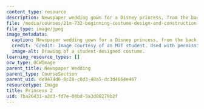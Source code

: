 ```yaml
---
content_type: resource
description: Newspaper wedding gown for a Disney princess, from the back.
file: /media/courses/21m-732-beginning-costume-design-and-construction-fall-2008/7ba26431a2d3fd7e08bd5a3d88279b2f_princess2.jpg
file_type: image/jpeg
image_metadata:
  caption: Newspaper wedding gown for a Disney princess, from the back.
  credit: 'Credit: Image courtesy of an MIT student. Used with permission.'
  image-alt: Drawing of a student-designed costume.
learning_resource_types: []
ocw_type: OCWImage
parent_title: Newspaper Wedding
parent_type: CourseSection
parent_uid: de9474d6-8c28-c8d3-48a5-dc3d4664e467
resourcetype: Image
title: Princess 2
uid: 7ba26431-a2d3-fd7e-08bd-5a3d88279b2f
---
```

